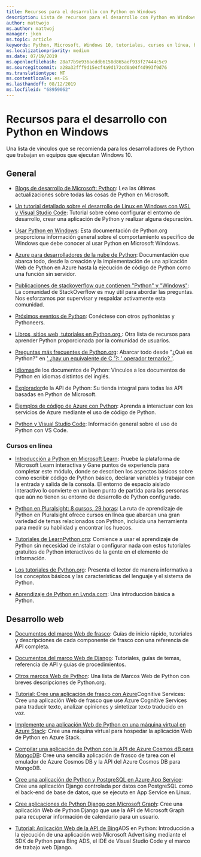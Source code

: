 ```yaml
---
title: Recursos para el desarrollo con Python en Windows
description: Lista de recursos para el desarrollo con Python en Windows.
author: mattwojo
ms.author: mattwoj
manager: jken
ms.topic: article
keywords: Python, Microsoft, Windows 10, tutoriales, cursos en línea, blogs, eventos
ms.localizationpriority: medium
ms.date: 07/19/2019
ms.openlocfilehash: 28a77b9e936acddb6158d865aef933f27444c5c9
ms.sourcegitcommit: a28a32fff9d15ecf4a9d172cd0a04f4d993f9d76
ms.translationtype: MT
ms.contentlocale: es-ES
ms.lasthandoff: 08/12/2019
ms.locfileid: "68959062"
---
```

# <a name="resources-for-developing-with-python-on-windows"></a>Recursos para el desarrollo con Python en Windows

Una lista de vínculos que se recomienda para los desarrolladores de Python que trabajan en equipos que ejecutan Windows 10.

## <a name="general"></a>General

- [Blogs de desarrollo de Microsoft: Python](https://devblogs.microsoft.com/python/): Lea las últimas actualizaciones sobre todas las cosas de Python en Microsoft.

- [Un tutorial detallado sobre el desarrollo de Linux en Windows con WSL y Visual Studio Code](https://devblogs.microsoft.com/commandline/an-in-depth-tutorial-on-linux-development-on-windows-with-wsl-and-visual-studio-code/): Tutorial sobre cómo configurar el entorno de desarrollo, crear una aplicación de Python y realizar alguna depuración.

- [Usar Python en Windows](https://docs.python.org/3/using/windows.html): Esta documentación de Python.org proporciona información general sobre el comportamiento específico de Windows que debe conocer al usar Python en Microsoft Windows.

- [Azure para desarrolladores de la nube de Python](https://docs.microsoft.com/azure/python/): Documentación que abarca todo, desde la creación y la implementación de una aplicación Web de Python en Azure hasta la ejecución de código de Python como una función sin servidor.

- [Publicaciones de stackoverflow que contienen "Python" y "Windows"](https://stackoverflow.com/questions/4750806/how-do-i-install-pip-on-windows/12476379): La comunidad de StackOverflow es muy útil para abordar las preguntas. Nos esforzamos por supervisar y respaldar activamente esta comunidad.

- [Próximos eventos de Python](https://www.python.org/events/python-events): Conéctese con otros pythonistas y Pythoneers.

- [Libros, sitios web, tutoriales en Python.org ](https://wiki.python.org/moin/BeginnersGuide/Programmers): Otra lista de recursos para aprender Python proporcionada por la comunidad de usuarios.

- [Preguntas más frecuentes de Python.org](https://docs.python.org/3/faq/): Abarcar todo desde "¿Qué es Python?" en [' ¿hay un equivalente de C '?: ' operador ternario? '](https://docs.python.org/3/faq/programming.html#is-there-an-equivalent-of-c-s-ternary-operator).

- [Idiomas](https://wiki.python.org/moin/Languages)de los documentos de Python: Vínculos a los documentos de Python en idiomas distintos del inglés.

- [Explorador](https://docs.microsoft.com/python/api/?view=azure-python)de la API de Python: Su tienda integral para todas las API basadas en Python de Microsoft.

- [Ejemplos de código de Azure con Python](https://azure.microsoft.com/en-us/resources/samples/?platform=python&sort=0): Aprenda a interactuar con los servicios de Azure mediante el uso de código de Python.

- [Python y Visual Studio Code](https://code.visualstudio.com/docs/languages/python): Información general sobre el uso de Python con VS Code.


### <a name="online-courses"></a>Cursos en línea

- [Introducción a Python en Microsoft Learn](https://docs.microsoft.com/en-us/learn/modules/intro-to-python/): Pruebe la plataforma de Microsoft Learn interactiva y Gane puntos de experiencia para completar este módulo, donde se describen los aspectos básicos sobre cómo escribir código de Python básico, declarar variables y trabajar con la entrada y salida de la consola. El entorno de espacio aislado interactivo lo convierte en un buen punto de partida para las personas que aún no tienen su entorno de desarrollo de Python configurado.

- [Python en Pluralsight: 8 cursos, 29 horas](https://app.pluralsight.com/paths/skills/python): La ruta de aprendizaje de Python en Pluralsight ofrece cursos en línea que abarcan una gran variedad de temas relacionados con Python, incluida una herramienta para medir su habilidad y encontrar los huecos.

- [Tutoriales de LearnPython.org](https://www.learnpython.org/): Comience a usar el aprendizaje de Python sin necesidad de instalar o configurar nada con estos tutoriales gratuitos de Python interactivos de la gente en el elemento de información.

- [Los tutoriales de Python.org](https://docs.python.org/3/tutorial/index.html): Presenta el lector de manera informativa a los conceptos básicos y las características del lenguaje y el sistema de Python.

- [Aprendizaje de Python en Lynda.com](https://www.lynda.com/Python-tutorials/Learning-Python/661773-2.html): Una introducción básica a Python.

## <a name="web-development"></a>Desarrollo web

- [Documentos del marco Web de frasco](https://flask.palletsprojects.com/en/1.1.x/): Guías de inicio rápido, tutoriales y descripciones de cada componente de frasco con una referencia de API completa.

- [Documentos del marco Web de Django](https://docs.djangoproject.com/en/2.2/): Tutoriales, guías de temas, referencia de API y guías de procedimientos.

- [Otros marcos Web de Python](https://wiki.python.org/moin/WebFrameworks): Una lista de Marcos Web de Python con breves descripciones de Python.org.

- [Tutorial: Cree una aplicación de frasco con Azure](https://docs.microsoft.com/azure/cognitive-services/translator/tutorial-build-flask-app-translation-synthesis)Cognitive Services: Cree una aplicación Web de frasco que use Azure Cognitive Services para traducir texto, analizar opiniones y sintetizar texto traducido en voz.

- [Implemente una aplicación Web de Python en una máquina virtual en Azure Stack](https://docs.microsoft.com/azure-stack/user/azure-stack-dev-start-howto-vm-python): Cree una máquina virtual para hospedar la aplicación Web de Python en Azure Stack.

- [Compilar una aplicación de Python con la API de Azure Cosmos dB para MongoDB](https://docs.microsoft.com/azure/cosmos-db/create-mongodb-flask): Cree una sencilla aplicación de frasco de tarea con el emulador de Azure Cosmos DB y la API del Azure Cosmos DB para MongoDB.

- [Cree una aplicación de Python y PostgreSQL en Azure App Service](https://docs.microsoft.com/azure/app-service/containers/tutorial-python-postgresql-app): Cree una aplicación Django controlada por datos con PostgreSQL como el back-end de base de datos, que se ejecuta en App Service en Linux.

- [Cree aplicaciones de Python Django con Microsoft Graph](https://docs.microsoft.com/graph/tutorials/python): Cree una aplicación Web de Python Django que use la API de Microsoft Graph para recuperar información de calendario para un usuario.

- [Tutorial: Aplicación Web de la API de Bing](https://docs.microsoft.com/advertising/guides/walkthrough-web-application-python?view=bingads-13)ADS en Python: Introducción a la ejecución de una aplicación web Microsoft Advertising mediante el SDK de Python para Bing ADS, el IDE de Visual Studio Code y el marco de trabajo web Django.

<!-- ## Data Science and Machine Learning

- Anaconda - brief description
- Canopy - brief description
- TensorFlow - brief description
- Scikit-Learn, Keras, PyTorch, etc - brief descriptions

## Desktop GUI app and IoT development

- PyQT - brief description
- PyJs - brief description
- PyGUI - brief descriptio
- Kivy - brief descriptio
- PyGTK - brief descriptio
- WxPython - brief description
- PyGame - brief description (with links to our internal games once they're done?) -->
